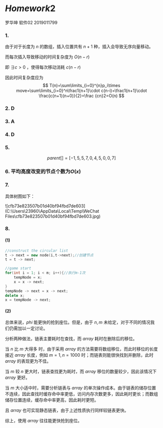 # $Homework2$

罗华坤 软件02 2019011799

### 1.

由于对于长度为 $n$ 的数组，插入位置共有 $n+1$ 种，插入会导致无序向量移动。

而每次插入导致移动的时间复杂度为 $O(n-r)$

即 $\exists c>0$ ，使得每次移动消耗 $c(n-r)$

因此时间复杂度应为
$$
T(n)=\sum\limits_{i=0}^{n}p_i\times move=\sum\limits_{i=0}^n\frac1{n+1}\cdot c(n-i)=\frac1{n+1}\cdot \frac{c(n+1)(n+0)}{2}=\frac {cn}2=O(n)
$$

### 2. D

### 3. A

### 4. D

### 5. 

$$
parent[] = [-1,5,5,7,0,4,5,0,0,7]
$$

### 6. 平均高度改变的节点个数为$O(x)$

### 7.

具体树图如下：

![cfb73e823507b01d40bf94fbd7de603](C:\Users\23960\AppData\Local\Temp\WeChat Files\cfb73e823507b01d40bf94fbd7de603.jpg)

### 8.

#### (1)

```cpp
//construct the circular list
t -> next = new node(i,t->next);//创建节点
t = t -> next;

//game start
for(int i = 1; i < m; i++){//执行m-1次
    tempNode = x;
    x = x -> next;
}
tempNode -> next = x -> next;
delete x;
x = tempNode -> next;
```

#### (2)

总体来说，$phi$ 能更快的抢到座位。但是，由于 $n,m$ 未给定，对于不同的情况我们仍需加以一定讨论。

分析两种做法，链表主要耗时在查找，而 $array$ 耗时在删除后的移位。

当 $n$ 比 $m$ 大得多 时，由于采用 $array$ 的方法需要将数组移位，而此时移位的长度接近 $array$ 长度，例如 $m=1,n=1000$ 时；而链表则能很快找到并删除，此时 $array$ 的表现更为不佳。

当 $m$ 较 $n$ 更大时，链表查找更为耗时，而 $array$ 移位的数量较少，因此该情况下 $array$ 更好。

当 $m$ 大小适中时，需要分析链表与 $array$ 的单次操作成本。由于链表的储存位置不连续，因此查找时缓存命中率更低，访问内存次数更多，因此耗时更长；而数组储存位置连续，缓存命中率更高，因此耗时更短。

且 $array$ 也可实现静态链表，由于上述性质执行同样较链表更快。

综上，使用 $array$ 往往能更快抢到座位。
